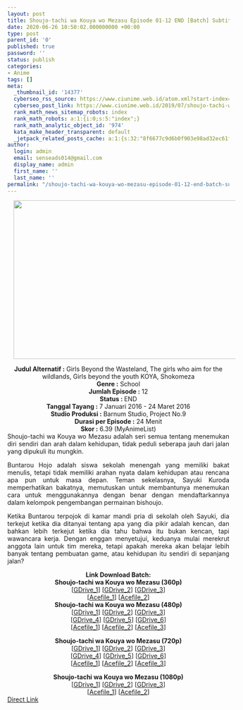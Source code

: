```yaml
---
layout: post
title: Shoujo-tachi wa Kouya wo Mezasu Episode 01-12 END [Batch] Subtitle Indonesia
date: 2020-06-26 10:50:02.000000000 +00:00
type: post
parent_id: '0'
published: true
password: ''
status: publish
categories:
- Anime
tags: []
meta:
  _thumbnail_id: '14377'
  cyberseo_rss_source: https://www.ciunime.web.id/atom.xml?start-index=601&max-results=150
  cyberseo_post_link: https://www.ciunime.web.id/2019/07/shoujo-tachi-wa-kouya-wo-mezasu-episode.html
  rank_math_news_sitemap_robots: index
  rank_math_robots: a:1:{i:0;s:5:"index";}
  rank_math_analytic_object_id: '974'
  kata_make_header_transparent: default
  _jetpack_related_posts_cache: a:1:{s:32:"8f6677c9d6b0f903e98ad32ec61f8deb";a:2:{s:7:"expires";i:1642760428;s:7:"payload";a:0:{}}}
author:
  login: admin
  email: senseads014@gmail.com
  display_name: admin
  first_name: ''
  last_name: ''
permalink: "/shoujo-tachi-wa-kouya-wo-mezasu-episode-01-12-end-batch-subtitle-indonesia/"
---
```

<div class="separator" style="clear: both; text-align: center;"><a href="https://1.bp.blogspot.com/-D9oyG2TJpzY/XTG2lmEoNwI/AAAAAAAAcG4/XkMZErRjqWgRLn0Gom35WXpEyEXJMkdtACLcBGAs/s1600/Shoujo-tachi%2Bwa%2BKouya%2Bwo%2BMezasu.jpg" imageanchor="1" style="margin-left: 1em; margin-right: 1em;"><img border="0" data-original-height="720" data-original-width="1280" height="360" src="{{ site.baseurl }}/assets/2020/06/Shoujo-tachi%2Bwa%2BKouya%2Bwo%2BMezasu.jpg" width="640" /></a></div>
<p>
<div style="text-align: center;"><b>Judul</b><b><b> Alternatif</b> :</b> Girls Beyond the Wasteland, The girls who aim for the wildlands, Girls beyond the youth KOYA, Shokomeza</div>
<div style="text-align: center;"><b><b>Genre :</b></b> School</div>
<div style="text-align: center;"><b>Jumlah Episode :</b> 12<br /><b>Status :&nbsp;</b>END<br /><b>Tanggal Tayang :</b> 7 Januari 2016 - 24 Maret 2016<br /><b>Studio Produksi :</b> Barnum Studio, Project No.9<br /><b>Durasi per Episode :</b> 24 Menit</div>
<div style="text-align: center;"><b>Skor :</b> 6.39 (MyAnimeList)</div>
<div style="text-align: center;"></div>
<div style="text-align: justify;">Shoujo-tachi wa Kouya wo Mezasu adalah seri semua tentang menemukan diri sendiri dan arah dalam kehidupan, tidak peduli seberapa jauh dari jalan yang dipukuli itu mungkin.</p>
<p>Buntarou Hojo adalah siswa sekolah menengah yang memiliki bakat menulis, tetapi tidak memiliki arahan nyata dalam kehidupan atau rencana apa pun untuk masa depan. Teman sekelasnya, Sayuki Kuroda memperhatikan bakatnya, memutuskan untuk membantunya menemukan cara untuk menggunakannya dengan benar dengan mendaftarkannya dalam kelompok pengembangan permainan bishoujo.</p>
<p>Ketika Buntarou terpojok di kamar mandi pria di sekolah oleh Sayuki, dia terkejut ketika dia ditanyai tentang apa yang dia pikir adalah kencan, dan bahkan lebih terkejut ketika dia tahu bahwa itu bukan kencan, tapi wawancara kerja. Dengan enggan menyetujui, keduanya mulai merekrut anggota lain untuk tim mereka, tetapi apakah mereka akan belajar lebih banyak tentang pembuatan game, atau kehidupan itu sendiri di sepanjang jalan?</p></div>
<div style="text-align: justify;"></div>
<div style="text-align: justify;"></div>
<div style="text-align: center;"><b>Link Download Batch:</b></div>
<div style="text-align: center;">
<div style="text-align: center;">
<div style="text-align: center;"><b>Shoujo-tachi wa Kouya wo Mezasu (360p)</b></div>
</div>
<div style="text-align: center;">[<a href="https://drive.google.com/uc?id=12StyjwHyVa-itVhrq0Q1eGLf4anMbNSD" target="_blank" rel="noopener">GDrive_1</a>] [<a href="https://drive.google.com/uc?id=1nbxY7PMDsXbJU5Pral4nxY7rYjdh0_hw" target="_blank" rel="noopener">GDrive_2</a>] [<a href="https://drive.google.com/uc?id=1Wajheth7S6AKgbTKUVE4wNty1150Zaak" target="_blank" rel="noopener">GDrive_3</a>]<br />[<a href="https://acefile.co/f/25245312/wibudesu-com-melewati-masa-muda-bd-360p-rar" target="_blank" rel="noopener">Acefile_1</a>] [<a href="https://acefile.co/f/25215290/maxnime-shoujo-tachi-mezasu-bd-360p-zip" target="_blank" rel="noopener">Acefile_2</a>]</div>
<div style="text-align: center;"></div>
<div style="text-align: center;"><b>Shoujo-tachi wa Kouya wo Mezasu (480p)</b></div>
</div>
<div style="text-align: center;">[<a href="https://drive.google.com/uc?id=1hOG2AkNBRbSynL4kDC9XlDI6irEJ8sN1" target="_blank" rel="noopener">GDrive_1</a>] [<a href="https://drive.google.com/uc?id=1dMqBVHQ8wMVkQsyCJ-O8719uVAfYPp2y" target="_blank" rel="noopener">GDrive_2</a>] [<a href="https://drive.google.com/uc?id=1XkGiKBEHjXEpVHKc_brI1tR8JOYttuUA" target="_blank" rel="noopener">GDrive_3</a>]<br />[<a href="https://drive.google.com/uc?export=download&amp;id=1H9zLfdqbk5eIbTANku27n3CXnM4AQppz" target="_blank" rel="noopener">GDrive_4</a>] [<a href="https://drive.google.com/uc?id=1sXg6MCTaA0-sqo9rfukaxI2Izplm93FA" target="_blank" rel="noopener">GDrive_5</a>] [<a href="https://drive.google.com/uc?id=1PfMMJEiv7lAuP4pwW9L7Bwy3hgrS3-pp" target="_blank" rel="noopener">GDrive_6</a>]</div>
<div style="text-align: center;">[<a href="https://acefile.co/f/15553523/shirainime-s-tachi-kouya-480p-rar" target="_blank" rel="noopener">Acefile_1</a>] [<a href="https://acefile.co/f/10374589/kusoniem-shoujo-tachi-wa-480p-rar" target="_blank" rel="noopener">Acefile_2</a>] [<a href="https://acefile.co/f/4714063/drivenime-shj-tch-w-ky-w-mzs-480p-rar" target="_blank" rel="noopener">Acefile_3</a>]</p>
<p><b>Shoujo-tachi wa Kouya wo Mezasu (720p)</b><br />[<a href="https://drive.google.com/uc?id=1_XDucOcSBmDrJspWzKW9zEmwSgYHVgtE" target="_blank" rel="noopener">GDrive_1</a>] [<a href="https://drive.google.com/uc?id=1aIocO4BlO88D3vbwYYUAU_63BRluKTpv" target="_blank" rel="noopener">GDrive_2</a>] [<a href="https://drive.google.com/uc?id=13wyCgvzj3DekcI8Pdm03ITl5EywYBOo1" target="_blank" rel="noopener">GDrive_3</a>]<br />[<a href="https://drivebatch.net/M9Op2bK/animebatch-id-shoujo-tachi-720p-rar" target="_blank" rel="noopener">GDrive_4</a>] [<a href="https://drive.google.com/uc?id=1B354GbAC3_PU2CCKKq9-liDsIysxD6cp" target="_blank" rel="noopener">GDrive_5</a>] [<a href="https://drive.google.com/uc?export=download&amp;id=1SbpHC8EKNusP_W8TVEdn-0sFrX8S2zOV" target="_blank" rel="noopener">GDrive_6</a>]<br />[<a href="https://acefile.co/f/15553521/shirainime-s-tachi-kouya-720p-rar" target="_blank" rel="noopener">Acefile_1</a>] [<a href="https://acefile.co/f/10374591/kusoniem-shoujo-tachi-wa-720p-rar" target="_blank" rel="noopener">Acefile_2</a>] [<a href="https://acefile.co/f/4714061/drivenime-shj-tch-w-ky-w-mzs-720p-rar" target="_blank" rel="noopener">Acefile_3</a>]</p>
<div style="text-align: center;">
<div style="text-align: center;"><b>Shoujo-tachi wa Kouya wo Mezasu (1080p)</b></div>
</div>
<div style="text-align: center;">[<a href="https://drive.google.com/uc?id=1oh7HLEf-j2rFY-RfPVoZbExksnpTjlRZ" target="_blank" rel="noopener">GDrive_1</a>] [<a href="https://drive.google.com/uc?id=1K9wqu_TwQ4oE306bQd5DCG0LPSVyrTyI" target="_blank" rel="noopener">GDrive_2</a>] [<a href="https://drive.google.com/uc?id=1guA-Xfc6xtAgoaba7H3cqnWVwK6f9c4o" target="_blank" rel="noopener">GDrive_3</a>]<br />[<a href="https://acefile.co/f/25245317/wibudesu-com-melewati-masa-muda-bd-1080p-rar" target="_blank" rel="noopener">Acefile_1</a>] [<a href="https://acefile.co/f/25215346/maxnime-shoujo-tachi-mezasu-bd-1080p-zip" target="_blank" rel="noopener">Acefile_2</a>]</div>
</div>
<link rel="stylesheet" href="https://cdnjs.cloudflare.com/ajax/libs/font-awesome/4.7.0/css/font-awesome.min.css" />
<div class="divbtn"> <a href="https://handymansurrender.com/fihup8buzv?key=94550f7ce39444073321dde3b8782f97" class="btn"><i class="fa fa-download"></i> Direct Link</a> </div>
